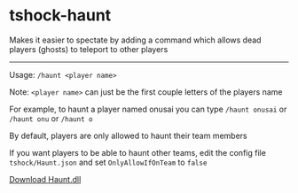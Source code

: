 # tshock-haunt
 Makes it easier to spectate by adding a command which allows dead players (ghosts) to teleport to other players

 ***

Usage: `/haunt <player name>`

Note: `<player name>` can just be the first couple letters of the players name

For example, to haunt a player named onusai you can type `/haunt onusai` or `/haunt onu` or `/haunt o`

By default, players are only allowed to haunt their team members

If you want players to be able to haunt other teams, edit the config file `tshock/Haunt.json` and set `OnlyAllowIfOnTeam` to `false` 

[Download Haunt.dll](https://github.com/onusai/tshock-haunt/raw/main/bin/Debug/net6.0/Haunt.dll)
